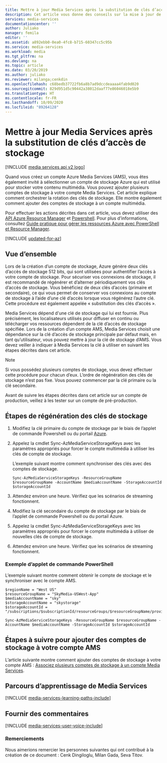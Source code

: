 ```yaml
---
title: Mettre à jour Media Services après la substitution de clés d’accès de stockage | Microsoft Docs
description: Cet article vous donne des conseils sur la mise à jour de Media Services après la substitution de clés d’accès de stockage.
services: media-services
documentationcenter: ''
author: Juliako
manager: femila
editor: ''
ms.assetid: a892ebb0-0ea0-4fc8-b715-60347cc5c95b
ms.service: media-services
ms.workload: media
ms.tgt_pltfrm: na
ms.devlang: na
ms.topic: article
ms.date: 03/20/2019
ms.author: juliako
ms.reviewer: milanga;cenkdin
ms.openlocfilehash: c68bedb37722fb6a8b7ad9dccdeaaaa4fab9d020
ms.sourcegitcommit: 829d951d5c90442a38012daaf77e86046018e5b9
ms.translationtype: HT
ms.contentlocale: fr-FR
ms.lasthandoff: 10/09/2020
ms.locfileid: "89264128"
---
```

# <a name="update-media-services-after-rolling-storage-access-keys"></a>Mettre à jour Media Services après la substitution de clés d’accès de stockage

[!INCLUDE [media services api v2 logo](./includes/v2-hr.md)]

Quand vous créez un compte Azure Media Services (AMS), vous êtes également invité à sélectionner un compte de stockage Azure qui est utilisé pour stocker votre contenu multimédia. Vous pouvez ajouter plusieurs comptes de stockage à votre compte Media Services. Cet article explique comment orchestrer la rotation des clés de stockage. Elle montre également comment ajouter des comptes de stockage à un compte multimédia. 

Pour effectuer les actions décrites dans cet article, vous devez utiliser des [API Azure Resource Manager](/rest/api/media/operations/azure-media-services-rest-api-reference) et [Powershell](/powershell/module/az.media).  Pour plus d’informations, consultez [Guide pratique pour gérer les ressources Azure avec PowerShell et Resource Manager](../../azure-resource-manager/management/manage-resource-groups-powershell.md).

[!INCLUDE [updated-for-az](../../../includes/updated-for-az.md)]

## <a name="overview"></a>Vue d’ensemble

Lors de la création d’un compte de stockage, Azure génère deux clés d’accès de stockage 512 bits, qui sont utilisées pour authentifier l’accès à votre compte de stockage. Pour sécuriser vos connexions de stockage, il est recommandé de régénérer et d’alterner périodiquement vos clés d’accès de stockage. Vous bénéficiez de deux clés d’accès (primaire et secondaire), ce qui vous permet de conserver vos connexions au compte de stockage à l’aide d’une clé d’accès lorsque vous régénérez l’autre clé. Cette procédure est également appelée « substitution des clés d’accès ».

Media Services dépend d'une clé de stockage qui lui est fournie. Plus précisément, les localisateurs utilisés pour diffuser en continu ou télécharger vos ressources dépendent de la clé d’accès de stockage spécifiée. Lors de la création d’un compte AMS, Media Services choisit une dépendance sur la clé d’accès de stockage principale par défaut mais, en tant qu’utilisateur, vous pouvez mettre à jour la clé de stockage d’AMS. Vous devez veiller à indiquer à Media Services la clé à utiliser en suivant les étapes décrites dans cet article.  

>[!NOTE]
> Si vous possédez plusieurs comptes de stockage, vous devez effectuer cette procédure pour chacun d’eux. L’ordre de régénération des clés de stockage n’est pas fixe. Vous pouvez commencer par la clé primaire ou la clé secondaire.
>
> Avant de suivre les étapes décrites dans cet article sur un compte de production, veillez à les tester sur un compte de pré-production.
>

## <a name="steps-to-rotate-storage-keys"></a>Étapes de régénération des clés de stockage 
 
 1. Modifiez la clé primaire du compte de stockage par le biais de l’applet de commande Powershell ou du portail [Azure](https://portal.azure.com/).
 2. Appelez la cmdlet Sync-AzMediaServiceStorageKeys avec les paramètres appropriés pour forcer le compte multimédia à utiliser les clés de compte de stockage.
 
    L’exemple suivant montre comment synchroniser des clés avec des comptes de stockage.
  
    `Sync-AzMediaServiceStorageKeys -ResourceGroupName $resourceGroupName -AccountName $mediaAccountName -StorageAccountId $storageAccountId`
  
 3. Attendez environ une heure. Vérifiez que les scénarios de streaming fonctionnent.
 4. Modifiez la clé secondaire du compte de stockage par le biais de l’applet de commande Powershell ou du portail Azure.
 5. Appelez la cmdlet Sync-AzMediaServiceStorageKeys avec les paramètres appropriés pour forcer le compte multimédia à utiliser de nouvelles clés de compte de stockage. 
 6. Attendez environ une heure. Vérifiez que les scénarios de streaming fonctionnent.
 
### <a name="a-powershell-cmdlet-example"></a>Exemple d’applet de commande PowerShell 

L’exemple suivant montre comment obtenir le compte de stockage et le synchroniser avec le compte AMS.

```console
$regionName = "West US"
$resourceGroupName = "SkyMedia-USWest-App"
$mediaAccountName = "sky"
$storageAccountName = "skystorage"
$storageAccountId = "/subscriptions/$subscriptionId/resourceGroups/$resourceGroupName/providers/Microsoft.Storage/storageAccounts/$storageAccountName"

Sync-AzMediaServiceStorageKeys -ResourceGroupName $resourceGroupName -AccountName $mediaAccountName -StorageAccountId $storageAccountId
```
 
## <a name="steps-to-add-storage-accounts-to-your-ams-account"></a>Étapes à suivre pour ajouter des comptes de stockage à votre compte AMS

L’article suivante montre comment ajouter des comptes de stockage à votre compte AMS : [Associez plusieurs comptes de stockage à un compte Media Services](./media-services-managing-multiple-storage-accounts.md).

## <a name="media-services-learning-paths"></a>Parcours d’apprentissage de Media Services
[!INCLUDE [media-services-learning-paths-include](../../../includes/media-services-learning-paths-include.md)]

## <a name="provide-feedback"></a>Fournir des commentaires
[!INCLUDE [media-services-user-voice-include](../../../includes/media-services-user-voice-include.md)]

### <a name="acknowledgments"></a>Remerciements
Nous aimerions remercier les personnes suivantes qui ont contribué à la création de ce document : Cenk Dingiloglu, Milan Gada, Seva Titov.
